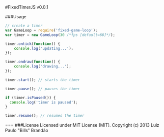#FixedTimerJS v0.0.1

###Usage
```javascript
// create a timer
var GameLoop = require('fixed-game-loop');
var timer = new GameLoop(30 /*fps [default=60]*/);

timer.ontick(function() {
	console.log('updating...');
});

timer.ondraw(function() {
	console.log('drawing...');
});

timer.start(); // starts the timer

timer.pause(); // pauses the timer

if (timer.isPaused()) {
  console.log('timer is paused'); 
}

timer.resume(); // resumes the timer
```
===
###License
Licensed under MIT License (MIT). Copyright (c) 2013 Luiz Paulo "Bills" Brandão
